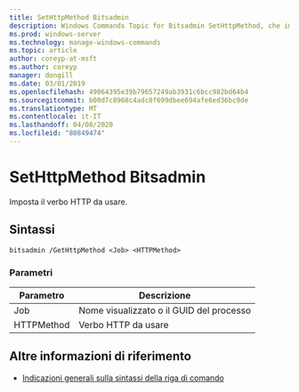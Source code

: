 ```yaml
---
title: SetHttpMethod Bitsadmin
description: Windows Commands Topic for Bitsadmin SetHttpMethod, che imposta il verbo HTTP da usare.
ms.prod: windows-server
ms.technology: manage-windows-commands
ms.topic: article
author: coreyp-at-msft
ms.author: coreyp
manager: dongill
ms.date: 03/01/2019
ms.openlocfilehash: 49064395e39b79657249ab3931c6bcc982bd64b4
ms.sourcegitcommit: b00d7c8968c4adc8f699dbee694afe6ed36bc9de
ms.translationtype: MT
ms.contentlocale: it-IT
ms.lasthandoff: 04/08/2020
ms.locfileid: "80849474"
---
```

# <a name="bitsadmin-sethttpmethod"></a>SetHttpMethod Bitsadmin

Imposta il verbo HTTP da usare.

## <a name="syntax"></a>Sintassi

```
bitsadmin /GetHttpMethod <Job> <HTTPMethod>
```

### <a name="parameters"></a>Parametri

|Parametro|Descrizione|
|---------|-----------|
|Job|Nome visualizzato o il GUID del processo|
|HTTPMethod|Verbo HTTP da usare|

## <a name="additional-references"></a>Altre informazioni di riferimento

- [Indicazioni generali sulla sintassi della riga di comando](command-line-syntax-key.md)
